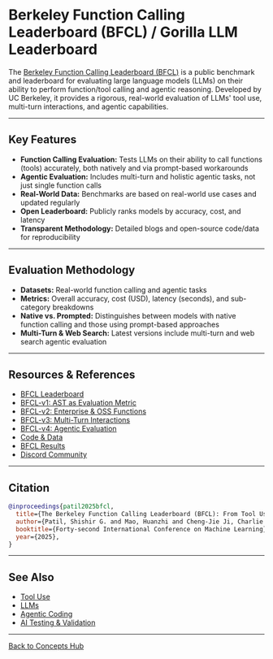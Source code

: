 # Berkeley Function Calling Leaderboard (BFCL) / Gorilla LLM Leaderboard

The [Berkeley Function Calling Leaderboard (BFCL)](https://gorilla.cs.berkeley.edu/leaderboard.html) is a public benchmark and leaderboard for evaluating large language models (LLMs) on their ability to perform function/tool calling and agentic reasoning. Developed by UC Berkeley, it provides a rigorous, real-world evaluation of LLMs' tool use, multi-turn interactions, and agentic capabilities.

---

## Key Features

- **Function Calling Evaluation:** Tests LLMs on their ability to call functions (tools) accurately, both natively and via prompt-based workarounds
- **Agentic Evaluation:** Includes multi-turn and holistic agentic tasks, not just single function calls
- **Real-World Data:** Benchmarks are based on real-world use cases and updated regularly
- **Open Leaderboard:** Publicly ranks models by accuracy, cost, and latency
- **Transparent Methodology:** Detailed blogs and open-source code/data for reproducibility

---

## Evaluation Methodology

- **Datasets:** Real-world function calling and agentic tasks
- **Metrics:** Overall accuracy, cost (USD), latency (seconds), and sub-category breakdowns
- **Native vs. Prompted:** Distinguishes between models with native function calling and those using prompt-based approaches
- **Multi-Turn & Web Search:** Latest versions include multi-turn and web search agentic evaluation

---

## Resources & References

- [BFCL Leaderboard](https://gorilla.cs.berkeley.edu/leaderboard.html)
- [BFCL-v1: AST as Evaluation Metric](https://gorilla.cs.berkeley.edu/blogs/8_berkeley_function_calling_leaderboard.html)
- [BFCL-v2: Enterprise & OSS Functions](https://gorilla.cs.berkeley.edu/blogs/12_bfcl_v2_live.html)
- [BFCL-v3: Multi-Turn Interactions](https://gorilla.cs.berkeley.edu/blogs/13_bfcl_v3_multi_turn.html)
- [BFCL-v4: Agentic Evaluation](https://gorilla.cs.berkeley.edu/blogs/15_bfcl_v4_web_search.html)
- [Code & Data](https://github.com/ShishirPatil/gorilla/tree/main/berkeley-function-call-leaderboard)
- [BFCL Results](https://github.com/HuanzhiMao/BFCL-Result)
- [Discord Community](https://discord.gg/grXXvj9Whz)

---

## Citation

```bibtex
@inproceedings{patil2025bfcl,
  title={The Berkeley Function Calling Leaderboard (BFCL): From Tool Use to Agentic Evaluation of Large Language Models},
  author={Patil, Shishir G. and Mao, Huanzhi and Cheng-Jie Ji, Charlie and Yan, Fanjia and Suresh, Vishnu and Stoica, Ion and E. Gonzalez, Joseph},
  booktitle={Forty-second International Conference on Machine Learning},
  year={2025},
}
```

---

## See Also

- [Tool Use](./tool-use.md)
- [LLMs](./llms.md)
- [Agentic Coding](./amp.md)
- [AI Testing & Validation](./ai-testing.md)

---

[Back to Concepts Hub](./README.md)
